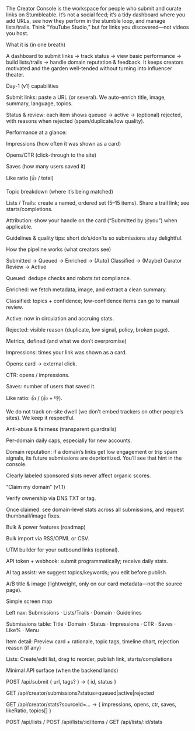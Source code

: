 The Creator Console is the workspace for people who submit and curate links on Stumbleable. It’s not a social feed; it’s a tidy dashboard where you add URLs, see how they perform in the stumble loop, and manage lists/trails. Think “YouTube Studio,” but for links you discovered—not videos you host.

What it is (in one breath)

A dashboard to submit links → track status → view basic performance → build lists/trails → handle domain reputation & feedback. It keeps creators motivated and the garden well-tended without turning into influencer theater.

Day-1 (v1) capabilities

Submit links: paste a URL (or several). We auto-enrich title, image, summary, language, topics.

Status & review: each item shows queued → active → (optional) rejected, with reasons when rejected (spam/duplicate/low quality).

Performance at a glance:

Impressions (how often it was shown as a card)

Opens/CTR (click-through to the site)

Saves (how many users saved it)

Like ratio (👍 / total)

Topic breakdown (where it’s being matched)

Lists / Trails: create a named, ordered set (5–15 items). Share a trail link; see starts/completions.

Attribution: show your handle on the card (“Submitted by @you”) when applicable.

Guidelines & quality tips: short do’s/don’ts so submissions stay delightful.

How the pipeline works (what creators see)

Submitted → Queued → Enriched → (Auto) Classified → (Maybe) Curator Review → Active

Queued: dedupe checks and robots.txt compliance.

Enriched: we fetch metadata, image, and extract a clean summary.

Classified: topics + confidence; low-confidence items can go to manual review.

Active: now in circulation and accruing stats.

Rejected: visible reason (duplicate, low signal, policy, broken page).

Metrics, defined (and what we don’t overpromise)

Impressions: times your link was shown as a card.

Opens: card → external click.

CTR: opens / impressions.

Saves: number of users that saved it.

Like ratio: 👍 / (👍 + 👎).

We do not track on-site dwell (we don’t embed trackers on other people’s sites). We keep it respectful.

Anti-abuse & fairness (transparent guardrails)

Per-domain daily caps, especially for new accounts.

Domain reputation: if a domain’s links get low engagement or trip spam signals, its future submissions are deprioritized. You’ll see that hint in the console.

Clearly labeled sponsored slots never affect organic scores.

“Claim my domain” (v1.1)

Verify ownership via DNS TXT or <meta> tag.

Once claimed: see domain-level stats across all submissions, and request thumbnail/image fixes.

Bulk & power features (roadmap)

Bulk import via RSS/OPML or CSV.

UTM builder for your outbound links (optional).

API token + webhook: submit programmatically; receive daily stats.

AI tag assist: we suggest topics/keywords; you edit before publish.

A/B title & image (lightweight, only on our card metadata—not the source page).

Simple screen map

Left nav: Submissions · Lists/Trails · Domain · Guidelines

Submissions table: Title · Domain · Status · Impressions · CTR · Saves · Like% · Menu

Item detail: Preview card + rationale, topic tags, timeline chart, rejection reason (if any)

Lists: Create/edit list, drag to reorder, publish link, starts/completions

Minimal API surface (when the backend lands)

POST /api/submit { url, tags? } → { id, status }

GET /api/creator/submissions?status=queued|active|rejected

GET /api/creator/stats?sourceId=… → { impressions, opens, ctr, saves, likeRatio, topics[] }

POST /api/lists / POST /api/lists/:id/items / GET /api/lists/:id/stats